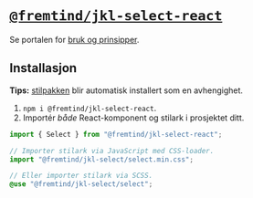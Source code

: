 # [`@fremtind/jkl-select-react`](https://jokul.fremtind.no/komponenter/select)

Se portalen for [bruk og prinsipper](https://jokul.fremtind.no/komponenter/select).

## Installasjon

**Tips:** [stilpakken](../select/) blir automatisk installert som en avhengighet.

1. `npm i @fremtind/jkl-select-react`.
2. Importér _både_ React-komponent og stilark i prosjektet ditt.

```js
import { Select } from "@fremtind/jkl-select-react";

// Importer stilark via JavaScript med CSS-loader.
import "@fremtind/jkl-select/select.min.css";
```

```scss
// Eller importer stilark via SCSS.
@use "@fremtind/jkl-select/select";
```
